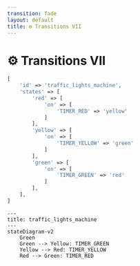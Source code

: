 ```yaml
---
transition: fade
layout: default
title: ⚙ Transitions VII
---
```


<div class="grid grid-cols-3 gap-4">

<div class="col-span-2">

# ⚙ Transitions VII

```php {maxHeight:'400px'}
[
    'id' => 'traffic_lights_machine',
    'states' => [
        'red' => [
            'on' => [
                'TIMER_RED' => 'yellow'
            ]
        ],
        'yellow' => [
            'on' => [
                'TIMER_YELLOW' => 'green'
            ]
        ],
        'green' => [
            'on' => [
                'TIMER_GREEN' => 'red'
            ]
        ],
    ],
]
```
</div>

<div class="text-center">

```mermaid {theme: 'neutral', scale: 0.75}
---
title: traffic_lights_machine
---
stateDiagram-v2
    Green
    Green --> Yellow: TIMER_GREEN
    Yellow --> Red: TIMER_YELLOW
    Red --> Green: TIMER_RED
```

</div>
</div>

<style>
    code {
        @apply text-xs leading-relaxed;
    }
</style>

<!--
tumt transition'lari bir arada gorelim ve diagrami inceleyelim,

diagram'da da gorunebilecegi gibi artik her bir state icinde bir transition tanimli

diagrama bakinca artik makine bir donguye girmis gibi gorunuyor
beklenen bir event geldiginde tanimli diger state'e gidiyor

bu sekilde makine surekli calisabilir halde diyebiliriz belki

fakat makineyi calistirabilmek icin aslinda hala bisi eksik?
-->
